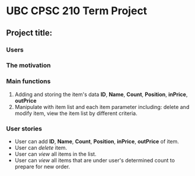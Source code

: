 # UBC CPSC 210 Term Project
## Project title: 


### Users

### The motivation


### Main functions
1. Adding and storing the item's data **ID**, **Name**, **Count**, **Position**, **inPrice**, **outPrice**  
2. Manipulate with item list and each item parameter including: delete and modify item, view the item list by different
criteria.

### User stories
- User can add **ID**, **Name**, **Count**, **Position**, **inPrice**, **outPrice** of item.
- User can _delete_ item.
- User can _view_ all items in the list.
- User can _view_ all items that are under user's determined count to prepare for new order.

